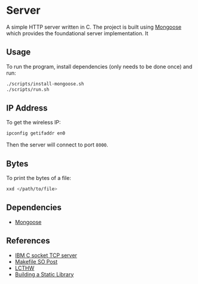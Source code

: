 # Server

A simple HTTP server written in C.
The project is built using [Mongoose](https://mongoose.ws) which provides the foundational server implementation.
It 

## Usage

To run the program, install dependencies (only needs to be done once) and run:

```bash
./scripts/install-mongoose.sh
./scripts/run.sh
```

## IP Address

To get the wireless IP:

```bash
ipconfig getifaddr en0
```

Then the server will connect to port `8000`.

## Bytes

To print the bytes of a file:

```bash
xxd </path/to/file>
```

## Dependencies

* [Mongoose](https://github.com/cesanta/mongoose)

## References

* [IBM C socket TCP server](https://www.ibm.com/docs/en/zos/2.5.0?topic=programs-c-socket-tcp-server)
* [Makefile SO Post](https://stackoverflow.com/questions/30573481)
* [LCTHW](https://github.com/zedshaw/learn-c-the-hard-way-lectures)
* [Building a Static Library](https://www.oreilly.com/library/view/c-cookbook/0596007612/ch01s04.html)